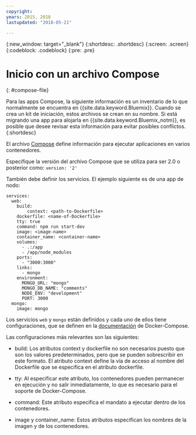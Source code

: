 ```yaml
---
copyright:
years: 2015, 2018
lastupdated: "2018-05-21"

---
```


{:new_window: target="_blank"}
{:shortdesc: .shortdesc}
{:screen: .screen}
{:codeblock: .codeblock}
{:pre: .pre}

# Inicio con un archivo Compose
{: #compose-file}

Para las apps Compose, la siguiente información es un inventario de lo que normalmente se encuentra en {{site.data.keyword.Bluemix}}. Cuando se crea un kit de iniciación, estos archivos se crean en su nombre. Si está migrando una app para alojarla en {{site.data.keyword.Bluemix_notm}}, es posible que desee revisar esta información para evitar posibles conflictos.
{:shortdesc}

El archivo [Compose](https://docs.docker.com/compose/overview/) define información para ejecutar aplicaciones en varios contenedores.

Especifique la versión del archivo Compose que se utiliza para ser 2.0 o posterior como:
`version: '2'`

También debe definir los servicios. El ejemplo siguiente es de una app de nodo:

```
services:
  web:
    build:
    	context: <path-to-Dockerfile>
	dockerfile: <name-of-Dockerfile>
    tty: true
    command: npm run start-dev
    image: <image-name>
    container_name: <container-name>
    volumes:
      - .:/app
      - /app/node_modules
    ports:
      - "3000:3000"
    links:
      - mongo
    environment:
      MONGO_URL: "mongo"
      MONGO_DB_NAME: "comments"
      NODE_ENV: "development"
      PORT: 3000
  mongo:
    image: mongo
```

Los servicios `web` y `mongo` están definidos y cada uno de ellos tiene configuraciones, que se definen en la [documentación](https://docs.docker.com/compose/compose-file/compose-file-v2/) de Docker-Compose.

Las configuraciones más relevantes son las siguientes:

* build: Los atributos context y dockerfile no son necesarios puesto que son los valores predeterminados, pero que se pueden sobrescribir en este formato. El atributo context define la vía de acceso al nombre del Dockerfile que se especifica en el atributo dockerfile.

* tty: Al especificar este atributo, los contenedores pueden permanecer en ejecución y no salir inmediatamente, lo que es necesario para el soporte de Docker-Compose.

* command: Este atributo especifica el mandato a ejecutar dentro de los contenedores.

* image y container_name: Estos atributos especifican los nombres de la imagen y de los contenedores.
